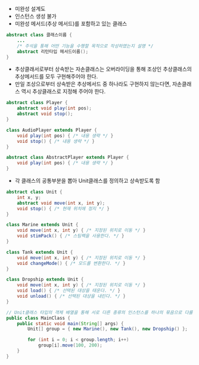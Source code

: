 
- 미완성 설계도
- 인스턴스 생성 불가
- 미완성 메서드(추상 메서드)를 포함하고 있는 클래스

```java
abstract class 클래스이름 {
	...
	/* 주석을 통해 어떤 기능을 수행할 목적으로 작성하였는지 설명 */
	abstract 리턴타입 메서드이름();
}
```

- 추상클래서로부터 상속받는 자손클래스는 오버라이딩을 통해 조상인 추상클래스의 추상메서드를 모두 구현해주어야 한다. 
- 만일 조상으로부터 상속받은 추상메서드 중 하나라도 구현하지 않는다면, 자손클래스 역시 추상클래스로 지정해 주어야 한다.

```java
abstract class Player {
	abstract void play(int pos);
	abstract void stop();
}

class AudioPlayer extends Player {
	void play(int pos) { /* 내용 생략 */ }
	void stop()	{ /* 내용 생략 */ }
}

abstract class AbstractPlayer extends Player {
	void play(int pos) { /* 내용 생략 */ }
}
```


- 각 클래스의 공통부분을 뽑아 Unit클래스를 정의하고 상속받도록 함
```java
abstract class Unit {
	int x, y;
	abstract void move(int x, int y);
	void stop() { /* 현재 위치에 정지 */ }
}

class Marine extends Unit {
	void move(int x, int y) { /* 지정된 위치로 이동 */ }
	void stimPack() { /* 스팀팩을 사용한다. */ }
}

class Tank extends Unit {
	void move(int x, int y) { /* 지정된 위치로 이동 */ }
	void changeMode() { /* 모드를 변환한다. */ }
}

class Dropship extends Unit {
	void move(int x, int y) { /* 지정된 위치로 이동 */ }
	void load() { /* 선택된 대상을 태운다. */ }
	void unload() { /* 선택된 대상을 내린다. */ }
}

// Unit클래스 타입의 객체 배열을 통해 서로 다른 종류의 인스턴스를 하나의 묶음으로 다룰 수 있다.
public class MainClass {
	public static void main(String[] args) {
		Unit[] group = { new Marine(), new Tank(), new Dropship() };

		for (int i = 0; i < group.length; i++)
			group[i].move(100, 200);
	}
}
```
